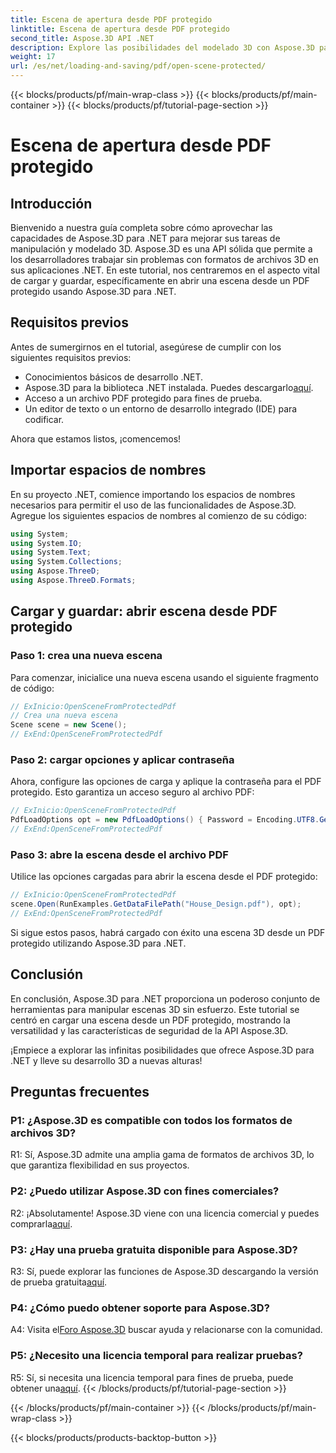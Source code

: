 ```yaml
---
title: Escena de apertura desde PDF protegido
linktitle: Escena de apertura desde PDF protegido
second_title: Aspose.3D API .NET
description: Explore las posibilidades del modelado 3D con Aspose.3D para .NET. Aprenda a abrir escenas de archivos PDF protegidos en nuestra guía paso a paso.
weight: 17
url: /es/net/loading-and-saving/pdf/open-scene-protected/
---
```


{{< blocks/products/pf/main-wrap-class >}}
{{< blocks/products/pf/main-container >}}
{{< blocks/products/pf/tutorial-page-section >}}

# Escena de apertura desde PDF protegido

## Introducción

Bienvenido a nuestra guía completa sobre cómo aprovechar las capacidades de Aspose.3D para .NET para mejorar sus tareas de manipulación y modelado 3D. Aspose.3D es una API sólida que permite a los desarrolladores trabajar sin problemas con formatos de archivos 3D en sus aplicaciones .NET. En este tutorial, nos centraremos en el aspecto vital de cargar y guardar, específicamente en abrir una escena desde un PDF protegido usando Aspose.3D para .NET.

## Requisitos previos

Antes de sumergirnos en el tutorial, asegúrese de cumplir con los siguientes requisitos previos:

- Conocimientos básicos de desarrollo .NET.
-  Aspose.3D para la biblioteca .NET instalada. Puedes descargarlo[aquí](https://releases.aspose.com/3d/net/).
- Acceso a un archivo PDF protegido para fines de prueba.
- Un editor de texto o un entorno de desarrollo integrado (IDE) para codificar.

Ahora que estamos listos, ¡comencemos!

## Importar espacios de nombres

En su proyecto .NET, comience importando los espacios de nombres necesarios para permitir el uso de las funcionalidades de Aspose.3D. Agregue los siguientes espacios de nombres al comienzo de su código:

```csharp
using System;
using System.IO;
using System.Text;
using System.Collections;
using Aspose.ThreeD;
using Aspose.ThreeD.Formats;
```

## Cargar y guardar: abrir escena desde PDF protegido

### Paso 1: crea una nueva escena

Para comenzar, inicialice una nueva escena usando el siguiente fragmento de código:

```csharp
// ExInicio:OpenSceneFromProtectedPdf
// Crea una nueva escena
Scene scene = new Scene();
// ExEnd:OpenSceneFromProtectedPdf
```

### Paso 2: cargar opciones y aplicar contraseña

Ahora, configure las opciones de carga y aplique la contraseña para el PDF protegido. Esto garantiza un acceso seguro al archivo PDF:

```csharp
// ExInicio:OpenSceneFromProtectedPdf
PdfLoadOptions opt = new PdfLoadOptions() { Password = Encoding.UTF8.GetBytes("password") };
// ExEnd:OpenSceneFromProtectedPdf
```

### Paso 3: abre la escena desde el archivo PDF

Utilice las opciones cargadas para abrir la escena desde el PDF protegido:

```csharp
// ExInicio:OpenSceneFromProtectedPdf
scene.Open(RunExamples.GetDataFilePath("House_Design.pdf"), opt);
// ExEnd:OpenSceneFromProtectedPdf
```

Si sigue estos pasos, habrá cargado con éxito una escena 3D desde un PDF protegido utilizando Aspose.3D para .NET.

## Conclusión

En conclusión, Aspose.3D para .NET proporciona un poderoso conjunto de herramientas para manipular escenas 3D sin esfuerzo. Este tutorial se centró en cargar una escena desde un PDF protegido, mostrando la versatilidad y las características de seguridad de la API Aspose.3D.

¡Empiece a explorar las infinitas posibilidades que ofrece Aspose.3D para .NET y lleve su desarrollo 3D a nuevas alturas!

## Preguntas frecuentes

### P1: ¿Aspose.3D es compatible con todos los formatos de archivos 3D?

R1: Sí, Aspose.3D admite una amplia gama de formatos de archivos 3D, lo que garantiza flexibilidad en sus proyectos.

### P2: ¿Puedo utilizar Aspose.3D con fines comerciales?

 R2: ¡Absolutamente! Aspose.3D viene con una licencia comercial y puedes comprarla[aquí](https://purchase.aspose.com/buy).

### P3: ¿Hay una prueba gratuita disponible para Aspose.3D?

 R3: Sí, puede explorar las funciones de Aspose.3D descargando la versión de prueba gratuita[aquí](https://releases.aspose.com/).

### P4: ¿Cómo puedo obtener soporte para Aspose.3D?

 A4: Visita el[Foro Aspose.3D](https://forum.aspose.com/c/3d/18) buscar ayuda y relacionarse con la comunidad.

### P5: ¿Necesito una licencia temporal para realizar pruebas?

 R5: Sí, si necesita una licencia temporal para fines de prueba, puede obtener una[aquí](https://purchase.aspose.com/temporary-license/).
{{< /blocks/products/pf/tutorial-page-section >}}

{{< /blocks/products/pf/main-container >}}
{{< /blocks/products/pf/main-wrap-class >}}

{{< blocks/products/products-backtop-button >}}
